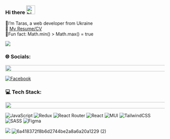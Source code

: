 ### Hi there <img src="https://user-images.githubusercontent.com/1303154/88677602-1635ba80-d120-11ea-84d8-d263ba5fc3c0.gif" width="28px" height="28px" alt="hi">
🖖I’m Taras, a web developer from Ukraine <br> 📎 [My Resume/CV](https://github.com/TarasBatyuchok/TarasBatyuchok/blob/main/cv/CV_Taras_Batyuchok_.pdf)
<br>🤖Fun fact: Math.min() > Math.max() = true

[![](https://visitcount.itsvg.in/api?id=TarasBatyuchok&icon=8&color=10)](https://visitcount.itsvg.in)



### 🌐 Socials:
<img src="https://i.imgur.com/dBaSKWF.gif" height="20" width="1000">

[![Facebook](https://img.shields.io/badge/Facebook-%231877F2.svg?logo=Facebook&logoColor=white)](https://www.facebook.com/taras.batyuchok)  <!--[![LinkedIn](https://img.shields.io/badge/LinkedIn-%230077B5.svg?logo=linkedin&logoColor=white)](https://www.linkedin.com/in/starscript/) -->


### 💻 Tech Stack:
<img src="https://i.imgur.com/dBaSKWF.gif" height="20" width="1000">

<!--![PHP](https://img.shields.io/badge/php-%23777BB4.svg?style=plastic&logo=php&logoColor=white) ![Gulp](https://img.shields.io/badge/GULP-%23CF4647.svg?style=plastic&logo=gulp&logoColor=white) -->
![JavaScript](https://img.shields.io/badge/javascript-%23323330.svg?style=plastic&logo=javascript&logoColor=%23F7DF1E) ![Redux](https://img.shields.io/badge/redux-%23593d88.svg?style=plastic&logo=redux&logoColor=white) ![React Router](https://img.shields.io/badge/React_Router-CA4245?style=plastic&logo=react-router&logoColor=white) ![React](https://img.shields.io/badge/react-%2320232a.svg?style=plastic&logo=react&logoColor=%2361DAFB) ![MUI](https://img.shields.io/badge/MUI-%230081CB.svg?style=plastic&logo=material-ui&logoColor=white) ![TailwindCSS](https://img.shields.io/badge/tailwindcss-%2338B2AC.svg?style=plastic&logo=tailwind-css&logoColor=white) ![SASS](https://img.shields.io/badge/SASS-hotpink.svg?style=plastic&logo=SASS&logoColor=white) 	![Figma](https://img.shields.io/badge/figma-%23F24E1E.svg?style=plastic&logo=figma&logoColor=white)


![](https://github-readme-stats-tarasbatyuchok.vercel.app/api?username=TarasBatyuchok&theme=radical&hide_border=false&include_all_commits=false&count_private=false)   ![6a418372f8b6d2744be2a8a6a20a1229 (2)](https://user-images.githubusercontent.com/57962357/215264576-03510ed5-fd37-486e-924f-74bf19bf77ff.gif)




<!--  ![TypeScript](https://img.shields.io/badge/typescript-%23007ACC.svg?style=plastic&logo=typescript&logoColor=white) -->
<!-- ![Anurag's GitHub stats](https://github-readme-stats.vercel.app/api?username=anuraghazra&theme=radical&hide_border=false&include_all_commits=false&count_private=false) -->



<!-- # 📊 GitHub Stats:
![](https://github-readme-stats.vercel.app/api?username=TarasBatyuchok&theme=radical&hide_border=false&include_all_commits=false&count_private=false)<br/>
![](https://github-readme-streak-stats.herokuapp.com/?user=TarasBatyuchok&theme=radical&hide_border=false)<br/>
![](https://github-readme-stats.vercel.app/api/top-langs/?username=TarasBatyuchok&theme=radical&hide_border=false&include_all_commits=false&count_private=false&layout=compact)

---
[![](https://visitcount.itsvg.in/api?id=TarasBatyuchok&icon=0&color=0)](https://visitcount.itsvg.in) -->

<!-- Proudly created with GPRM ( https://gprm.itsvg.in ) -->
